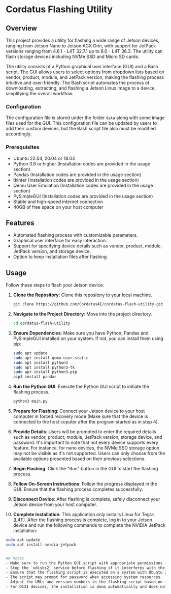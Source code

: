 # Cordatus Flashing Utility

## Overview
This project provides a utility for flashing a wide range of Jetson devices, ranging from Jetson Nano to Jetson AGX Orin, with support for JetPack versions ranging from 4.6.1 - L4T 32.7.1 up to 6.0 - L4T 36.3. The utility can flash storage devices including NVMe SSD and Micro SD cards.

The utility consists of a Python graphical user interface (GUI) and a Bash script. The GUI allows users to select options from dropdown lists based on vendor, product, module, and JetPack version, making the flashing process intuitive and user-friendly. The Bash script automates the process of downloading, extracting, and flashing a Jetson Linux image to a device, simplifying the overall workflow.

### Configuration
The configuration file is stored under the folder `data` along with some image files used for the GUI. This configuration file can be updated by users to add their custom devices, but the Bash script file also must be modified accordingly.

### Prerequisites

- Ubuntu 22.04, 20.04 or 18.04
- Python 3.6 or higher (Installation codes are provided in the usage section)
- Pandas (Installation codes are provided in the usage section)
- tkinter (Installation codes are provided in the usage section)
- Qemu User Emulation (Installation codes are provided in the usage section)
- PySimpleGUI (Installation codes are provided in the usage section)
- Stable and high-speed internet connection
- 40GB of free space on your host computer

## Features
- Automated flashing process with customizable parameters.
- Graphical user interface for easy interaction.
- Support for specifying device details such as vendor, product, module, JetPack version, and storage device.
- Option to keep installation files after flashing.

## Usage
Follow these steps to flash your Jetson device:

1. **Clone the Repository**: Clone this repository to your local machine.

   ```bash
   git clone https://github.com/CordatusAI/cordatus-flash-utility.git

2. **Navigate to the Project Directory**: Move into the project directory.

   ```bash
   cd cordatus-flash-utility

3. **Ensure Dependencies**: Make sure you have Python, Pandas and PySimpleGUI installed on your system. If not, you can install them using pip:

   ```bash
   sudo apt update
   sudo apt install qemu-user-static
   sudo apt install python3
   sudo apt install python3-tk
   sudo apt install python3-pip
   pip3 install pandas

4. **Run the Python GUI**: Execute the Python GUI script to initiate the flashing process.

   ```bash
   python3 main.py

5. **Prepare for Flashing**: Connect your Jetson device to your host computer in forced recovery mode (Make sure that the device is connected to the host coputer after the program started as in step 4).

6. **Provide Details**: Users will be prompted to enter the required details such as vendor, product, module, JetPack version, storage device, and password. It's important to note that not every device supports every feature. For instance, for nano devices, the NVMe SSD storage option may not be visible as it's not supported. Users can only choose from the available options presented based on their previous selections.

7. **Begin Flashing**: Click the "Run" button in the GUI to start the flashing process.

8. **Follow On-Screen Instructions**: Follow the progress displayed in the GUI. Ensure that the flashing process completes successfully.

9. **Disconnect Device**: After flashing is complete, safely disconnect your Jetson device from your host computer.
    
11. **Complete Installation**: This application only installs Linux for Tegra (L4T). After the flashing process is complete, log in to your Jetson device and run the following commands to complete the NVIDIA JetPack installation:

```bash
sudo apt update
sudo apt install nvidia-jetpack


## Notes
- Make sure to run the Python GUI script with appropriate permissions (e.g., using `sudo`).
- Stop the `udisks2` service before flashing if it interferes with the process.
- Ensure that the flashing script is executed on a system with Ubuntu 22.04, 20.04 or 18.04.
- The script may prompt for password when accessing system resources.
- Adjust the URLs and version numbers in the flashing script based on the latest available releases.
- For D131 devices, the installation is done automatically and does not prompt for a username or password. The default username and password are "nvidia".
